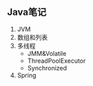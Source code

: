 ## Java笔记
1.  JVM  
2.  数组和列表
3.  多线程
    - JMM&Volatile
    - ThreadPoolExecutor
    - Synchronized
4.  Spring
    
